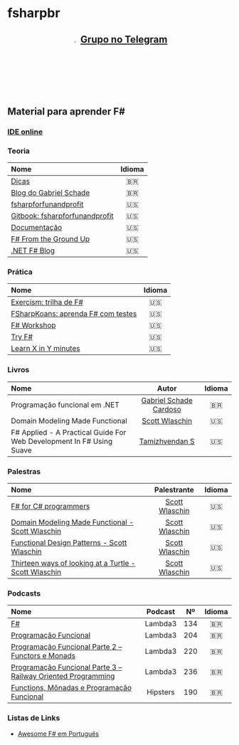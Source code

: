 # fsharpbr
<h2 align="center">
<img src="https://upload.wikimedia.org/wikipedia/commons/thumb/8/82/Telegram_logo.svg/512px-Telegram_logo.svg.png" width="3%" />
<a href="https://t.me/fsharpbr">Grupo no Telegram</a>
</h2>

## Material para aprender F#

### [IDE online](https://sharplab.io/#v2:DYLgZgzgNALiBOBXAdlAJiA1AHwA7wEtkYxkACAIkB4NwEH2Kg==)

### Teoria
| Nome  | Idioma | 
|:--    |:--:    |
| [Dicas](https://twitter.com/search?q=%40lucasteles42%20%23fsharp&src=typed_query) | 🇧🇷 | 
| [Blog do Gabriel Schade](https://gabrielschade.github.io/posts-categoria/fsharp) | 🇧🇷 | 
| [fsharpforfunandprofit](http://fsharpforfunandprofit.com/) | 🇺🇸 | 
| [Gitbook: fsharpforfunandprofit](https://swlaschin.gitbooks.io/fsharpforfunandprofit/content/) | 🇺🇸 | 
| [Documentação](https://docs.microsoft.com/en-us/dotnet/fsharp/) | 🇺🇸 | 
| [F# From the Ground Up](https://www.udemy.com/course/fsharp-from-the-ground-up/) | 🇺🇸 | 
| [.NET F# Blog](https://devblogs.microsoft.com/dotnet/tag/f/) | 🇺🇸 |

### Prática
| Nome  | Idioma | 
|:--    |:--:    |
| [Exercism: trilha de F#](https://exercism.io/my/tracks/fsharp) | 🇺🇸 | 
| [FSharpKoans: aprenda F# com testes](https://github.com/ChrisMarinos/FSharpKoans) | 🇺🇸 |
| [F# Workshop](https://www.fsharpworkshop.com/) | 🇺🇸 | 
| [Try F#](https://try.fsharp.org/) | 🇺🇸 | 
| [Learn X in Y minutes](https://learnxinyminutes.com/docs/fsharp/) | 🇺🇸 | 

### Livros
| Nome  | Autor | Idioma | 
|:--    |:--:    | :--:  | 
| Programação funcional em .NET | [Gabriel Schade Cardoso](https://github.com/gabrielschade) | 🇧🇷 | 
| Domain Modeling Made Functional | [Scott Wlaschin](https://github.com/swlaschin) | 🇺🇸 | 
| F# Applied - A Practical Guide For Web Development In F# Using Suave | [Tamizhvendan S](https://github.com/tamizhvendan) | 🇺🇸 | 

### Palestras
| Nome  | Palestrante | Idioma | 
|:--    |:--:    | :--:  | 
| [F# for C# programmers](https://www.youtube.com/watch?v=KPa8Yw_Navk) | [Scott Wlaschin](https://github.com/swlaschin) | 🇺🇸 | 
| [Domain Modeling Made Functional - Scott Wlaschin](https://www.youtube.com/watch?v=Up7LcbGZFuo) | [Scott Wlaschin](https://github.com/swlaschin) | 🇺🇸 | 
| [Functional Design Patterns - Scott Wlaschin](https://www.youtube.com/watch?v=srQt1NAHYC0) | [Scott Wlaschin](https://github.com/swlaschin) | 🇺🇸 | 
| [Thirteen ways of looking at a Turtle - Scott Wlaschin](https://www.youtube.com/watch?v=AG3KuqDbmhM) | [Scott Wlaschin](https://github.com/swlaschin) | 🇺🇸 |

### Podcasts
| Nome  | Podcast |  Nº |  Idioma | 
|:--    |:--:     | :--:   |  :--:   | 
| [F#](https://www.lambda3.com.br/2019/03/lambda3-podcast-134-fsharp/) | Lambda3 | 134 | 🇧🇷 | 
| [Programação Funcional](https://www.lambda3.com.br/2020/07/lambda3-podcast-204-programacao-funcional/) | Lambda3 | 204 | 🇧🇷 | 
| [Programação Funcional Parte 2 – Functors e Monads](https://www.lambda3.com.br/2020/11/lambda3-podcast-220-functors-e-monads/) | Lambda3 | 220 | 🇧🇷 | 
| [Programação Funcional Parte 3 – Railway Oriented Programming](https://www.lambda3.com.br/2021/02/lambda3-podcast-236-programacao-funcional-parte-3-railway-oriented-programming/) | Lambda3 | 236 | 🇧🇷 | 
| [Functions, Mônadas e Programação Funcional](https://hipsters.tech/functions-monadas-e-programacao-funcional-hipsters-190/) | Hipsters | 190 | 🇧🇷 | 

### Listas de Links
- [Awesome F# em Português](https://github.com/adelarsq/awesome-fsharp-pt)
